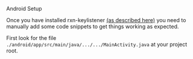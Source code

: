 Android Setup

<p>Once you have installed rxn-keylistener <a href="https://github.com/Luffos/rxn-keylistener#install">(as described here)</a> you need to manually add some code snippets to get things working as expected.<p/>

First look for the file ```./android/app/src/main/java/.../.../MainActivity.java``` at your project root. 
